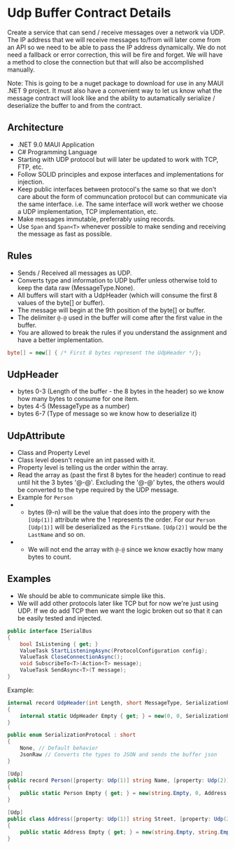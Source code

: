 # Udp Buffer Contract Details

Create a service that can send / receive messages over a network via UDP.
The IP address that we will receive messages to/from will later come from an API so we need to be able to pass the IP address dynamically.
We do not need a fallback or error correction, this will be fire and forget. We will have a method to close the connection but that will also be accomplished manually.

Note: This is going to be a nuget package to download for use in any MAUI .NET 9 project.
It must also have a convenient way to let us know what the message contract will look like and the ability to autamatically serialize / deserialize the buffer to and from the contract.

## Architecture

- .NET 9.0 MAUI Application
- C# Programming Language
- Starting with UDP protocol but will later be updated to work with TCP, FTP, etc.
- Follow SOLID principles and expose interfaces and implementations for injection.
- Keep public interfaces between protocol's the same so that we don't care about the form of communcation protocol but can communicate via the same interface. i.e. The same interface will work wether we choose a UDP implementation, TCP implementation, etc.
- Make messages immutable, preferrably using records.
- Use `Span` and `Span<T>` whenever possible to make sending and receiving the message as fast as possible.

## Rules

- Sends / Received all messages as UDP.
- Converts type and information to UDP buffer unless otherwise told to keep the data raw (MessageType.None).
- All buffers will start with a UdpHeader (which will consume the first 8 values of the byte[] or buffer).
- The message will begin at the 9th position of the byte[] or buffer.
- The delimiter `@-@` used in the buffer will come after the first value in the buffer.
- You are allowed to break the rules if you understand the assignment and have a better implementation.

```csharp
byte[] = new[] { /* First 8 bytes represent the UdpHeader */};
```

## UdpHeader

- bytes 0-3 (Length of the buffer - the 8 bytes in the header) so we know how many bytes to consume for one item.
- bytes 4-5 (MessageType as a number)
- bytes 6-7 (Type of message so we know how to deserialize it)

## UdpAttribute

- Class and Property Level
- Class level doesn't require an int passed with it.
- Property level is telling us the order within the array.
- Read the array as (past the first 8 bytes for the header) continue to read until hit the 3 bytes '@-@'. Excluding the '@-@' bytes, the others would be converted to the type required by the UDP message.
- Example for `Person`
- - bytes (9-n) will be the value that does into the propery with the `[Udp(1)]` attribute whre the 1 represents the order. For our `Person` `[Udp(1)]` will be deserialized as the `FirstName`. `[Udp(2)]` would be the `LastName` and so on.
- - We will not end the array with `@-@` since we know exactly how many bytes to count.

## Examples

- We should be able to communicate simple like this.
- We will add other protocols later like TCP but for now we're just using UDP. If we do add TCP then we want the logic broken out so that it can be easily tested and injected.

```csharp
public interface ISerialBus
{
    bool IsListening { get; }
    ValueTask StartListeningAsync(ProtocolConfiguration config);
    ValueTask CloseConnectionAsync();
    void SubscribeTo<T>(Action<T> message);
    ValueTask SendAsync<T>(T message);
}
```

Example:

```csharp
internal record UdpHeader(int Length, short MessageType, SerializationProtocol SerializationProtocol)
{
    internal static UdpHeader Empty { get; } = new(0, 0, SerializationProtocol.None);
}

public enum SerializationProtocol : short
{
    None, // Default behavior
    JsonRaw // Converts the types to JSON and sends the buffer json
}

[Udp]
public record Person([property: Udp(1)] string Name, [property: Udp(2)] int Age, [property: Udp(3)] Address Address)
{
    public static Person Empty { get; } = new(string.Empty, 0, Address.Empty);
}

[Udp]
public class Address([property: Udp(1)] string Street, [property: Udp(2)] string City, [property: Udp(3)] string State, [property: Udp(4)] string Zip)
{
    public static Address Empty { get; } = new(string.Empty, string.Empty, string.Empty, string.Empty);
}
```